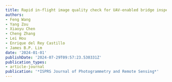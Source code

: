 ```yaml
---
title: Rapid in-flight image quality check for UAV-enabled bridge inspection
authors:
- Feng Wang
- Yang Zou
- Xiaoyu Chen
- Cheng Zhang
- Lei Hou
- Enrique del Rey Castillo
- James B.P. Lim
date: '2024-01-01'
publishDate: '2024-07-29T09:57:23.530331Z'
publication_types:
- article-journal
publication: '*ISPRS Journal of Photogrammetry and Remote Sensing*'
---
```

